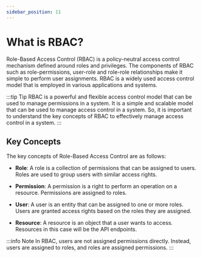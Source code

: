 ```yaml
---
sidebar_position: 11
---
```


# What is RBAC?

Role-Based Access Control (RBAC) is a policy-neutral access control mechanism defined around roles and privileges. The components of RBAC such as role-permissions, user-role and role-role relationships make it simple to perform user assignments. RBAC is a widely used access control model that is employed in various applications and systems.

:::tip Tip
    RBAC is a powerful and flexible access control model that can be used to manage permissions in a system. It is a simple and scalable model that can be used to manage access control in a system. So, it is important to understand the key concepts of RBAC to effectively manage access control in a system.
:::

## Key Concepts

The key concepts of Role-Based Access Control are as follows:

- **Role**: A role is a collection of permissions that can be assigned to users. Roles are used to group users with similar access rights.

- **Permission**: A permission is a right to perform an operation on a resource. Permissions are assigned to roles.

- **User**: A user is an entity that can be assigned to one or more roles. Users are granted access rights based on the roles they are assigned.

- **Resource**: A resource is an object that a user wants to access. Resources in this case will be the API endpoints.

:::info Note
    In RBAC, users are not assigned permissions directly. Instead, users are assigned to roles, and roles are assigned permissions.
:::
